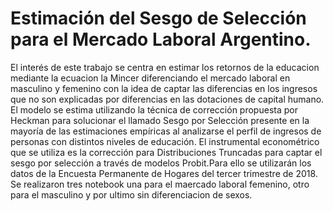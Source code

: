 # Estimación del Sesgo de Selección para el Mercado Laboral Argentino.
El interés de este trabajo se centra en estimar los retornos de la educacion mediante la ecuacion la Mincer diferenciando el mercado laboral en masculino y femenino con la idea de captar las diferencias en los ingresos que no son explicadas por diferencias en las dotaciones de capital humano. El modelo se estima utilizando la técnica de corrección propuesta por Heckman para solucionar el llamado Sesgo por Selección presente en la mayoría de las estimaciones empíricas al analizarse el perfil de ingresos de personas con distintos niveles de educación. El instrumental econométrico que se utiliza es la corrección para Distribuciones Truncadas para captar el sesgo por selección a través de modelos Probit.Para ello se utilizarán los datos de la Encuesta Permanente de Hogares del tercer trimestre de 2018. Se realizaron tres notebook una para el maercado laboral femenino, otro para el masculino y por ultimo sin diferenciacion de sexos.
